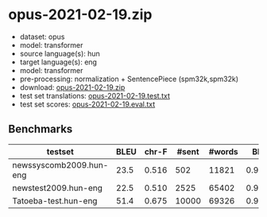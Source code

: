 # opus-2021-02-19.zip

* dataset: opus
* model: transformer
* source language(s): hun
* target language(s): eng
* model: transformer
* pre-processing: normalization + SentencePiece (spm32k,spm32k)
* download: [opus-2021-02-19.zip](https://object.pouta.csc.fi/Tatoeba-MT-models/hun-eng/opus-2021-02-19.zip)
* test set translations: [opus-2021-02-19.test.txt](https://object.pouta.csc.fi/Tatoeba-MT-models/hun-eng/opus-2021-02-19.test.txt)
* test set scores: [opus-2021-02-19.eval.txt](https://object.pouta.csc.fi/Tatoeba-MT-models/hun-eng/opus-2021-02-19.eval.txt)

## Benchmarks

| testset | BLEU  | chr-F | #sent | #words | BP |
|---------|-------|-------|-------|--------|----|
| newssyscomb2009.hun-eng 	| 23.5 	| 0.516 	| 502 	| 11821 	| 0.965 |
| newstest2009.hun-eng 	| 22.5 	| 0.510 	| 2525 	| 65402 	| 0.963 |
| Tatoeba-test.hun-eng 	| 51.4 	| 0.675 	| 10000 	| 69326 	| 0.981 |

